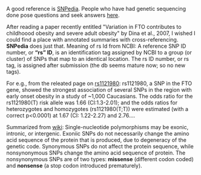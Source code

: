 A good reference is [SNPedia](https://www.snpedia.com/index.php). People who have had genetic sequencing done pose questions and seek answers [here](https://www.reddit.com/r/SNPedia/).

After reading a paper recently entitled "Variation in FTO contributes to childhoood obesity and severe adult obesity" by Dina et al., 2007, I wished I could find a place with annotated summaries with cross-referencing. **SNPedia** does just that.  Meaning of rs Id from NCBI: A reference SNP ID number, or **“rs” ID**, is an identification tag assigned by NCBI to a group (or cluster) of SNPs that map to an identical location. The rs ID number, or rs tag, is assigned after submission (the db seems mature now; so no new tags). 

For e.g., from the releated page on [rs1121980](https://www.snpedia.com/index.php/Rs1121980): rs1121980, a SNP in the FTO gene, showed the strongest association of several SNPs in the region with early onset obesity in a study of ~1,000 Caucasians. The odds ratio for the rs1121980(T) risk allele was 1.66 (CI:1.3-2.01); and the odds ratios for heterozygotes and homozygotes (rs1121980(T;T)) were estimated (with a correct p<0.0001) at 1.67 (CI: 1.22-2.27) and 2.76....

Summarized from [wiki](https://en.wikipedia.org/wiki/Single-nucleotide_polymorphism): Single-nucleotide polymorphisms may be exonic, intronic, or intergenic. Exoniic SNPs do not necessarily change the amino acid sequence of the protein that is produced, due to degeneracy of the genetic code. Synonymous SNPs do not affect the protein sequence, while nonsynonymous SNPs change the amino acid sequence of protein. The nonsynonymous SNPs are of two types: **missense** (different codon coded) and **nonsense** (a stop codon introduced prematurely). 
